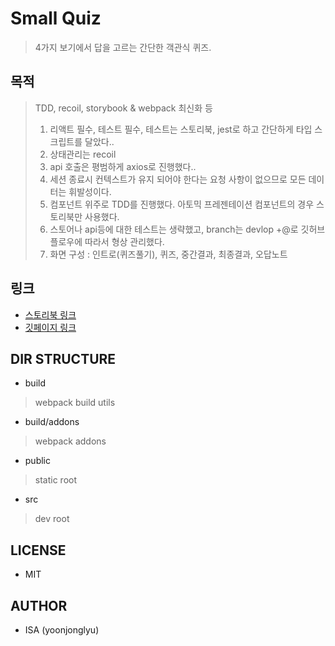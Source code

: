 # Small Quiz
> 4가지 보기에서 답을 고르는 간단한 객관식 퀴즈.

## 목적
> TDD, recoil, storybook & webpack 최신화 등
> 1. 리액트 필수, 테스트 필수, 테스트는 스토리북, jest로 하고 간단하게 타입 스크립트를 달았다..  
> 2. 상태관리는 recoil  
> 3. api 호출은 평범하게 axios로 진행했다..  
> 4. 세션 종료시 컨텍스트가 유지 되어야 한다는 요청 사항이 없으므로 모든 데이터는 휘발성이다.  
> 5. 컴포넌트 위주로 TDD를 진행했다. 아토믹 프레젠테이션 컴포넌트의 경우 스토리북만 사용했다.
> 6. 스토어나 api등에 대한 테스트는 생략했고, branch는 devlop +@로 깃허브 플로우에 따라서 형상 관리했다.
> 6. 화면 구성 : 인트로(퀴즈풀기), 퀴즈, 중간결과, 최종결과, 오답노트

## 링크
- [스토리북 링크](https://61668cae40b29f003ae9539c-qktzfddwem.chromatic.com/)
- [깃페이지 링크](https://yoonjonglyu.github.io/smallQuiz/)

## DIR STRUCTURE
- build 
> webpack build utils
- build/addons
> webpack addons
- public
> static root
- src
> dev root

## LICENSE
- MIT

## AUTHOR
- ISA (yoonjonglyu)